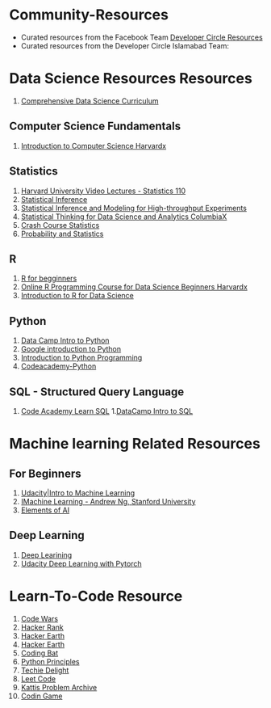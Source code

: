 # Community-Resources

- Curated resources from the Facebook Team [Developer Circle Resources](http://www.developercircleresources.com 'Developer Circle Resources')
- Curated resources from the Developer Circle Islamabad Team: 

# Data Science Resources Resources

1. [Comprehensive Data Science Curriculum](https://medium.freecodecamp.org/the-best-data-science-courses-on-the-internet-ranked-by-your-reviews-6dc5b910ea40)

## Computer Science Fundamentals
1. [Introduction to Computer Science Harvardx](https://www.edx.org/course/cs50s-introduction-computer-science-harvardx-cs50x)

## Statistics
1. [Harvard University Video Lectures - Statistics 110](https://www.youtube.com/watch?v=KbB0FjPg0mw&t=0s&list=PL2SOU6wwxB0uwwH80KTQ6ht66KWxbzTIo&index=1)
1. [Statistical Inference](https://www.coursera.org/learn/statistical-inference)
1. [Statistical Inference and Modeling for High-throughput Experiments](https://www.edx.org/course/statistical-inference-modeling-high-harvardx-ph525-3x-1)
1. [Statistical Thinking for Data Science and Analytics ColumbiaX](https://www.edx.org/course/statistical-thinking-for-data-science-and-analytics)
1. [Crash Course Statistics](https://www.youtube.com/watch?v=zouPoc49xbk&list=PL8dPuuaLjXtNM_Y-bUAhblSAdWRnmBUcr)
1. [Probability and Statistics](https://lagunita.stanford.edu/courses/course-v1:OLI+ProbStat+Open_Jan2017/about
)
## R
1. [R for begginners](https://www.youtube.com/watch?v=fDRa82lxzaU)
1. [Online R Programming Course for Data Science Beginners Harvardx](https://learn.edx.org/harvard-r-basics/)
1. [Introduction to R for Data Science](https://www.edx.org/course/introduction-r-data-science-3)

## Python
1. [Data Camp Intro to Python](https://www.datacamp.com/courses/intro-to-python-for-data-science)
1. [Google introduction to Python](https://developers.google.com/edu/python/introduction)
1. [Introduction to Python Programming](https://www.udacity.com/course/introduction-to-python--ud1110)
1. [Codeacademy-Python](https://www.udacity.com/course/introduction-to-python--ud1110)

## SQL - Structured Query Language
1. [Code Academy Learn SQL](https://www.codecademy.com/learn/learn-sql)
1.[DataCamp Intro to SQL](https://www.datacamp.com/courses/intro-to-sql-for-data-science)

# Machine learning Related Resources

## For Beginners

1. [Udacity|Intro to Machine Learning](https://in.udacity.com/course/intro-to-machine-learning--ud120-india 'Udacity|Intro to Machine Learning')
1. [IMachine Learning - Andrew Ng, Stanford University](https://www.coursera.org/learn/machine-learning/home/info 'Machine Learning - Andrew Ng, Stanford University')
1. [Elements of AI](https://www.elementsofai.com 'Elements of AI')


## Deep Learning

1. [Deep Learining](https://www.youtube.com/playlist?list=PLE6Wd9FR--EfW8dtjAuPoTuPcqmOV53Fu 'Oxford University|Deep Learning')
2. [Udacity Deep Learning with Pytorch](https://classroom.udacity.com/courses/ud188 'Udacity Deep Learning with Pytorch')


# Learn-To-Code Resource

1. [Code Wars](https://www.codewars.com/, 'Code Wars')
2. [Hacker Rank](https://www.hackerrank.com/, 'Hacker Rank')
3. [Hacker Earth](https://edabit.com/, 'Edabit')
4. [Hacker Earth](https://www.hackerearth.com/, 'Hacker Earth')
5. [Coding Bat](https://codingbat.com/java, 'Coding Bat')
6. [Python Principles](https://pythonprinciples.com/challenges/, 'Python Principles')
7. [Techie Delight](https://www.techiedelight.com/list-of-problems/, 'Techie Delight')
8. [Leet Code](https://leetcode.com/, 'Leet Code')
9. [Kattis Problem Archive](https://open.kattis.com/, 'Kattis Problem Archive')
10. [Codin Game](https://www.codingame.com/start, 'Codin Game')
